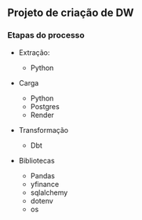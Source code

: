 ## Projeto de criação de DW

### Etapas do processo
 * Extração:
    - Python
 
 *  Carga
    - Python
    - Postgres
    - Render
 
 * Transformação
    - Dbt

 * Bibliotecas
    - Pandas
    - yfinance
    - sqlalchemy
    - dotenv
    - os 
